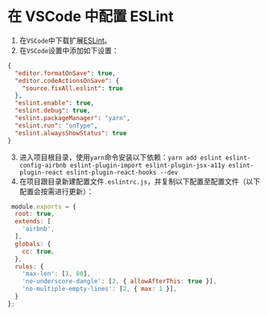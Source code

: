 # 在 VSCode 中配置 ESLint

1. 在`VSCode`中下载扩展[ESLint](https://marketplace.visualstudio.com/items?itemName=dbaeumer.vscode-eslint)。
2. 在`VSCode`设置中添加如下设置：

  ```json
  {
    "editor.formatOnSave": true,
    "editor.codeActionsOnSave": {
      "source.fixAll.eslint": true
    },
    "eslint.enable": true,
    "eslint.debug": true,
    "eslint.packageManager": "yarn",
    "eslint.run": "onType",
    "eslint.alwaysShowStatus": true
  }
  ```

3. 进入项目根目录，使用`yarn`命令安装以下依赖：`yarn add eslint eslint-config-airbnb eslint-plugin-import eslint-plugin-jsx-a11y eslint-plugin-react eslint-plugin-react-hooks --dev`
4. 在项目跟目录新建配置文件`.eslintrc.js`，并复制以下配置至配置文件（以下配置会按需进行更新）：

  ```js
   module.exports = {
    root: true,
    extends: [
      'airbnb',
    ],
    globals: {
      cc: true,
    },
    rules: {
      'max-len': [1, 80],
      'no-underscore-dangle': [2, { allowAfterThis: true }],
      'no-multiple-empty-lines': [2, { max: 1 }],
    }
  };
  ```
